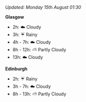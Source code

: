 *Updated: Monday 15th August 01:30*

**Glasgow**

* 2h: :cloud: Cloudy
* 3h: :umbrella: Rainy
* 4h - 7h: :cloud: Cloudy
* 8h - 12h: :partly_sunny: Partly Cloudy
* 13h: :cloud: Cloudy

**Edinburgh**

* 2h: :umbrella: Rainy
* 3h - 7h: :cloud: Cloudy
* 8h - 13h: :partly_sunny: Partly Cloudy
